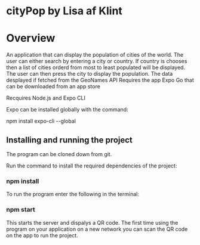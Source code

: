 # cityPop by Lisa af Klint

# Overview
An application that can display the population of cities of the world. The user can either search by entering a city or country. If country is chooses then a list of cities orderd from most to least populated will be displayed. The user can then press the city to display the population.
The data desplayed if fetched from the GeoNames API
Requires the app Expo Go that can be downloaded from an app store

Recquires Node.js and Expo CLI

Expo can be installed globally with the command:

npm install expo-cli --global

## Installing and running the project
The program can be cloned down from git.

Run the command to install the required dependencies of the project:
### npm install 

To run the program enter the following in the terminal:
### npm start

This starts the server and dispalys a QR code.
The first time using the program on your application on a new network you can scan the QR code on the app to run the project.


